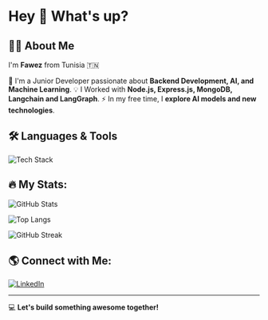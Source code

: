 # Hey 👋 What's up?

## 👨‍💻 About Me
I'm **Fawez** from Tunisia 🇹🇳

🚀 I'm a Junior Developer passionate about **Backend Development, AI, and Machine Learning**.
💡 I Worked with **Node.js, Express.js, MongoDB, Langchain and LangGraph**.
⚡ In my free time, I **explore AI models and new technologies**.

## 🛠️ Languages & Tools
<p>
  <img src="https://skillicons.dev/icons?i=js,ts,html,css,react,nextjs,nodejs,express,mongodb,mysql,postgres,docker,git,linux,python,c,java,springboot" alt="Tech Stack" />
</p>

## 🔥 My Stats:

![GitHub Stats](https://github-readme-stats.vercel.app/api?username=fawez9&show_icons=true&theme=dark)

![Top Langs](https://github-readme-stats.vercel.app/api/top-langs/?username=fawez9&layout=compact&theme=dark)

![GitHub Streak](https://github-readme-streak-stats.herokuapp.com/?user=fawez9&theme=dark)

## 🌎 Connect with Me:
[![LinkedIn](https://img.shields.io/badge/LinkedIn-blue?style=for-the-badge&logo=linkedin)](https://linkedin.com/in/fawez-hattabi-9a3264253/)

---
💻 **Let's build something awesome together!**

